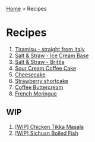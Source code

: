 [Home](../index.md) > Recipes

# Recipes

1. [Tiramisu - straight from Italy](1_tiramisu.md)
2. [Salt & Straw - Ice Cream Base](2_ss_ice_cream_base.md)
3. [Salt & Straw - Brittle](3_ss_brittle.md)
4. [Sour Cream Coffee Cake](4_sour_cream_coffee_cake.md)
5. [Cheesecake](5_cheesecake.md)
6. [Strawberry shortcake](6_strawberry_shortcake.md)
7. [Coffee Buttercream](7_coffee_buttercream.md)
8. [French Meringue](8_french_meringue.md)

## WIP
1. [[WIP] Chicken Tikka Masala](wip_chicken_tikka_masala.md)
2. [[WIP] Sichuan Boiled Fish](wip_sichuan_boiled_fish.md)
